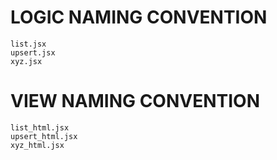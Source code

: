 # LOGIC NAMING CONVENTION

`list.jsx`   
`upsert.jsx`   
`xyz.jsx`

# VIEW NAMING CONVENTION

`list_html.jsx`   
`upsert_html.jsx`   
`xyz_html.jsx`   
